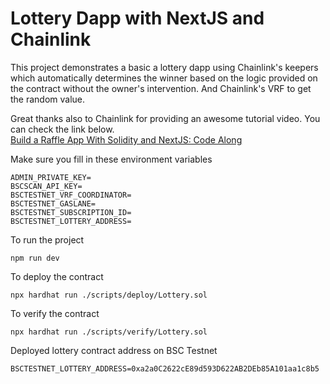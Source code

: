 # Lottery Dapp with NextJS and Chainlink

This project demonstrates a basic a lottery dapp using Chainlink's keepers which automatically determines the winner
based on the logic provided on the contract without the owner's intervention. And Chainlink's VRF to get the random value.

Great thanks also to Chainlink for providing an awesome tutorial video. You can check the link below. <br />
[Build a Raffle App With Solidity and NextJS: Code Along](https://www.youtube.com/watch?v=8bMrko6iD9Q)

Make sure you fill in these environment variables
```shell
ADMIN_PRIVATE_KEY=
BSCSCAN_API_KEY=
BSCTESTNET_VRF_COORDINATOR=
BSCTESTNET_GASLANE=
BSCTESTNET_SUBSCRIPTION_ID=
BSCTESTNET_LOTTERY_ADDRESS=
```

To run the project

```shell
npm run dev
```

To deploy the contract
```shell
npx hardhat run ./scripts/deploy/Lottery.sol
```

To verify the contract
```shell
npx hardhat run ./scripts/verify/Lottery.sol
```

Deployed lottery contract address on BSC Testnet
```shell
BSCTESTNET_LOTTERY_ADDRESS=0xa2a0C2622cE89d593D622AB2DEb85A101aa1c8b5
```